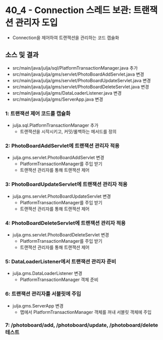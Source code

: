 # 40_4 - Connection 스레드 보관: 트랜잭션 관리자 도입

- Connection을 제어하여 트랜잭션을 관리하는 코드 캡슐화

## 소스 및 결과

- src/main/java/julja/sql/PlatformTransactionManager.java 추가
- src/main/java/julja/gms/servlet/PhotoBoardAddServlet.java 변경
- src/main/java/julja/gms/servlet/PhotoBoardUpdateServlet.java 변경
- src/main/java/julja/gms/servlet/PhotoBoardDeleteServlet.java 변경
- src/main/java/julja/gms/DataLoaderListener.java 변경
- src/main/java/julja/gms/ServerApp.java 변경


### 1: 트랜잭션 제어 코드를 캡슐화 

- julja.sql.PlatformTransactionManager 추가
  - 트랜잭션을 시작시키고, 커밋/롤백하는 메서드를 정의
  
  
### 2: PhotoBoardAddServlet에 트랜잭션 관리자 적용

- julja.gms.servlet.PhotoBoardAddServlet 변경
  - PlatformTransactionManager를 주입 받기
  - 트랜잭션 관리자를 통해 트랜잭션 제어
  
### 3: PhotoBoardUpdateServlet에 트랜잭션 관리자 적용

- julja.gms.servlet.PhotoBoardUpdateServlet 변경
  - PlatformTransactionManager를 주입 받기
  - 트랜잭션 관리자를 통해 트랜잭션 제어
  
### 4: PhotoBoardDeleteServlet에 트랜잭션 관리자 적용

- julja.gms.servlet.PhotoBoardDeleteServlet 변경
  - PlatformTransactionManager를 주입 받기
  - 트랜잭션 관리자를 통해 트랜잭션 제어

### 5: DataLoaderListener에서 트랜잭션 관리자 준비

- julja.gms.DataLoaderListener 변경
  - PlatformTransactionManager 객체 준비

### 6: 트랜잭션 관리자를 서블릿에 주입

- julja.gms.ServerApp 변경
  - 맵에서 PlatformTransactionManager 객체를 꺼내 서블릿 객체에 주입
  
### 7: /photoboard/add, /photoboard/update, /photoboard/delete 테스트